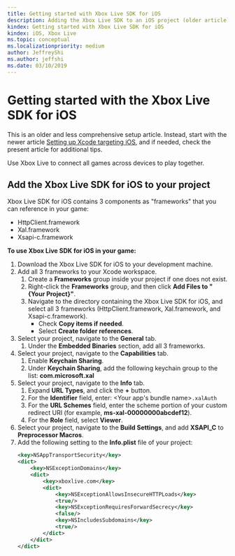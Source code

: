 ```yaml
---
title: Getting started with Xbox Live SDK for iOS
description: Adding the Xbox Live SDK to an iOS project (older article).
kindex: Getting started with Xbox Live SDK for iOS
kindex: iOS, Xbox Live
ms.topic: conceptual
ms.localizationpriority: medium
author: JeffreyShi
ms.author: jeffshi
ms.date: 03/10/2019
---
```


# Getting started with the Xbox Live SDK for iOS

This is an older and less comprehensive setup article.
Instead, start with the newer article [Setting up Xcode targeting iOS](../live-xcode-ios-mp.md), and if needed, check the present article for additional tips.

Use Xbox Live to connect all games across devices to play together.


## Add the Xbox Live SDK for iOS to your project

Xbox Live SDK for iOS contains 3 components as "frameworks" that you can reference in your game:
- HttpClient.framework
- Xal.framework
- Xsapi-c.framework


**To use Xbox Live SDK for iOS in your game:**

1. Download the Xbox Live SDK for iOS to your development machine.
1. Add all 3 frameworks to your Xcode workspace.
    1. Create a **Frameworks** group inside your project if one does not exist.
    1. Right-click the **Frameworks** group, and then click **Add Files to "{Your Project}"**.
    1. Navigate to the directory containing the Xbox Live SDK for iOS, and select all 3 frameworks (HttpClient.framework, Xal.framework, and Xsapi-c.framework).
        - Check **Copy items if needed**.
        - Select **Create folder references**.
1. Select your project, navigate to the **General** tab.
    1. Under the **Embedded Binaries** section, add all 3 frameworks.
1. Select your project, navigate to the **Capabilities** tab.
    1. Enable **Keychain Sharing**.
    1. Under **Keychain Sharing**, add the following keychain group to the list: **com.microsoft.xal**
1. Select your project, navigate to the **Info** tab.
    1. Expand **URL Types**, and click the **+** button.
    1. For the **Identifier** field, enter: &lt;Your app's bundle name&gt;`.xalAuth`
    1. For the **URL Schemes** field, enter the scheme portion of your custom redirect URI (for example, **ms-xal-00000000abcdef12**).
    1. For the **Role** field, select **Viewer**.
1. Select your project, navigate to the **Build Settings**, and add **XSAPI_C** to **Preprocessor Macros**.
1. Add the following setting to the **Info.plist** file of your project:
    ```xml
    <key>NSAppTransportSecurity</key>
    <dict>
        <key>NSExceptionDomains</key>
        <dict>
            <key>xboxlive.com</key>
            <dict>
                <key>NSExceptionAllowsInsecureHTTPLoads</key>
                <true/>
                <key>NSExceptionRequiresForwardSecrecy</key>
                <false/>
                <key>NSIncludesSubdomains</key>
                <true/>
            </dict>
        </dict>
    </dict>
    ```
